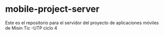 # mobile-project-server
Este es el repositorio para el servidor del proyecto de aplicaciones móviles de Misin Tic -UTP ciclo 4
